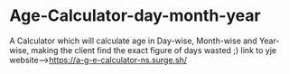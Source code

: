 # Age-Calculator-day-month-year
A Calculator which will calculate age in Day-wise, Month-wise and Year-wise, making the client find the exact figure of days wasted ;) 
link to yje website-->https://a-g-e-calculator-ns.surge.sh/
